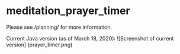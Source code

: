 # meditation_prayer_timer

Please see /planning/ for more information.

Current Java version (as of March 18, 2020):
![Screenshot of current version]
(prayer_timer.png)
